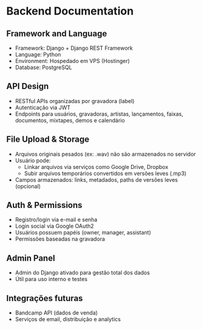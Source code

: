 # Backend Documentation

## Framework and Language

- Framework: Django + Django REST Framework
- Language: Python
- Environment: Hospedado em VPS (Hostinger)
- Database: PostgreSQL

## API Design

- RESTful APIs organizadas por gravadora (label)
- Autenticação via JWT
- Endpoints para usuários, gravadoras, artistas, lançamentos, faixas, documentos, mixtapes, demos e calendário

## File Upload & Storage

- Arquivos originais pesados (ex: .wav) não são armazenados no servidor
- Usuário pode:
  - Linkar arquivos via serviços como Google Drive, Dropbox
  - Subir arquivos temporários convertidos em versões leves (.mp3)
- Campos armazenados: links, metadados, paths de versões leves (opcional)

## Auth & Permissions

- Registro/login via e-mail e senha
- Login social via Google OAuth2
- Usuários possuem papéis (owner, manager, assistant)
- Permissões baseadas na gravadora

## Admin Panel

- Admin do Django ativado para gestão total dos dados
- Útil para uso interno e testes

## Integrações futuras

- Bandcamp API (dados de venda)
- Serviços de email, distribuição e analytics

